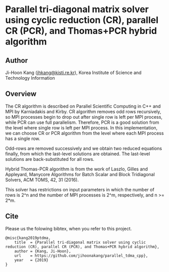 # Parallel tri-diagonal matrix solver using cyclic reduction (CR), parallel CR (PCR), and Thomas+PCR hybrid algorithm

## Author
Ji-Hoon Kang (jhkang@kisti.re.kr), Korea Institute of Science and Technology Information

## Overview
The CR algorithm is described on Parallel Scientific Computing in C++ and MPI
by Karniadakis and Kirby. CR algorithm removes odd rows recursively,
so MPI processes begin to drop out after single row is left per MPI process,
while PCR can use full parallelism. Therefore, PCR is a good solution from
the level where single row is left per MPI process. In this implementation,
we can choose CR or PCR algorithm from the level where each MPI process has 
a single row.

Odd-rows are removed successively and we obtain two reduced equations finally,
from which the last-level solutions are obtained. The last-level solutions 
are back-substituted for all rows.

Hybrid Thomas-PCR algorithm is from the work of Laszlo, Gilles and Appleyard, 
Manycore Algorithms for Batch Scalar and Block Tridiagonal Solvers, ACM TOMS, 
42, 31 (2016).

This solver has restrictions on input parameters in which the number of rows
is 2^n and the number of MPI processes is 2^m, respectively, and n >= 2*m.

## Cite
Please us the folowing bibtex, when you refer to this project.

    @misc{kang2019ptdma,
        title  = {Parallel tri-diagonal matrix solver using cyclic reduction (CR), parallel CR (PCR), and Thomas+PCR hybrid algorithm},
        author = {Kang, Ji-Hoon},
        url    = https://github.com/jihoonakang/parallel_tdma_cpp},
        year   = {2019}
    }
